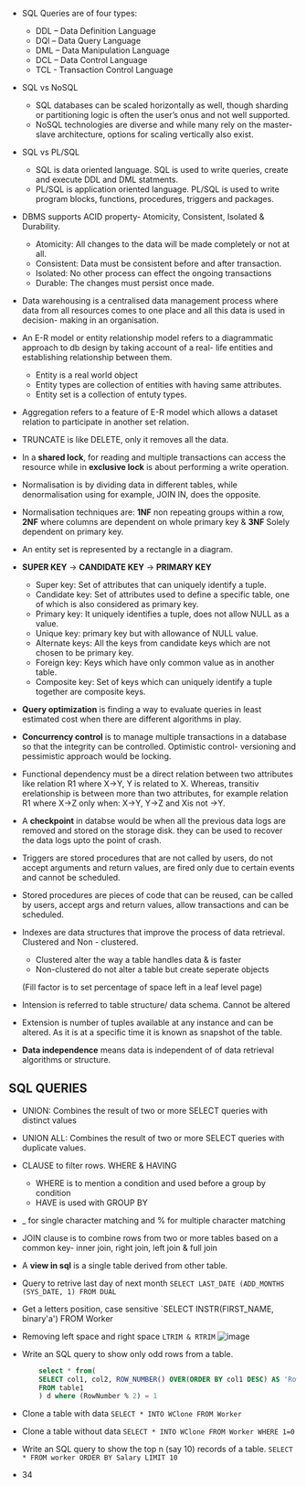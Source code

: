 - SQL Queries are of four types:

    - DDL – Data Definition Language
    - DQl – Data Query Language
    - DML – Data Manipulation Language
    - DCL – Data Control Language
    - TCL - Transaction Control Language

- SQL vs NoSQL
    - SQL databases can be scaled horizontally as well, though sharding or partitioning logic is often the user’s onus and not well supported.
    - NoSQL technologies are diverse and while many rely on the master-slave architecture, options for scaling vertically also exist.
 
- SQL vs PL/SQL
    - SQL is data oriented language. SQL is used to write queries, create and execute DDL and DML statments. 
    - PL/SQL is application oriented language. PL/SQL is used to write program blocks, functions, procedures, triggers and packages. 

- DBMS supports ACID property- Atomicity, Consistent, Isolated & Durability. 
    - Atomicity: All changes to the data will be made completely or not at all.
    - Consistent: Data must be consistent before and after transaction.
    - Isolated: No other process can effect the ongoing transactions
    - Durable: The changes must persist once made.

- Data warehousing is a centralised data management process where data from all resources comes to one place and all this data is used in decision- making in an organisation.

- An E-R model or entity relationship model refers to a diagrammatic approach to db design by taking account of a real- life entities and establishing relationship between them.
    - Entity is a real world object
    - Entity types are collection of entities with having same attributes.
    - Entity set is a collection of entuty types.

- Aggregation refers to a feature of E-R model which allows a dataset relation to participate in another set relation.

- TRUNCATE is like DELETE, only it removes all the data.

- In a **shared lock**, for reading and multiple transactions can access the resource while in **exclusive lock** is about performing a write operation.

- Normalisation is by dividing data in different tables, while denormalisation using for example, JOIN IN, does the opposite.

- Normalisation techniques are: **1NF** non repeating groups within a row, **2NF** where columns are dependent on whole primary key & **3NF** Solely dependent on primary key.

- An entity set is represented by a rectangle in a diagram.

- **SUPER KEY** -> **CANDIDATE KEY** -> **PRIMARY KEY**
    - Super key: Set of attributes that can uniquely identify a tuple.
    - Candidate key: Set of attributes used to define a specific table, one of which is also considered as primary key.
    - Primary key: It uniquely identifies a tuple, does not allow NULL as a value.
    - Unique key: primary key but with allowance of NULL value.
    - Alternate keys: All the keys from candidate keys which are not chosen to be primary key.
    - Foreign key: Keys which have only common value as in another table.
    - Composite key: Set of keys which can uniquely identify a tuple together are composite keys.

- **Query optimization** is finding a way to evaluate queries in least estimated cost when there are different algorithms in play.

- **Concurrency control** is to manage multiple transactions in a database so that the integrity can be controlled. Optimistic control- versioning and pessimistic approach would be locking.

- Functional dependency must  be a direct relation between two attributes like relation R1 where X->Y, Y is related to X. Whereas, transitiv erelationship is between more than two attributes, for example relation R1 where X->Z only when:
X->Y, Y->Z and Xis not ->Y.

- A **checkpoint** in databse would be when all the previous data logs are removed and stored on the storage disk. they can be used to recover the data logs upto the point of crash.

- Triggers are stored procedures that are not called by users, do not accept arguments and return values, are fired only due to certain events and cannot be scheduled.

- Stored procedures are pieces of code that can be reused, can be called by users, accept args and return values, allow transactions and can be scheduled.

- Indexes are data structures that improve the process of data retrieval. Clustered and Non - clustered.
    - Clustered alter the way a table handles data & is faster
    - Non-clustered do not alter a table but create seperate objects 

    (Fill factor is to set percentage of space left in a leaf level page)

- Intension is referred to table structure/ data schema. Cannot be altered
- Extension is number of tuples available at any instance and can be altered. As it is at a specific time it is known as snapshot of the table.

- **Data independence** means data is independent of of data retrieval algorithms or structure.



## SQL QUERIES

- UNION: Combines the result of two or more SELECT queries with distinct values 
- UNION ALL: Combines the result of two or more SELECT queries with duplicate values.

- CLAUSE to filter rows. WHERE & HAVING
    - WHERE is to mention a condition and used before a group by condition 
    - HAVE is used with GROUP BY 

- _ for single character matching and % for multiple character matching


- JOIN clause is to combine rows from two or more tables based on a common key- inner join, right join, left join & full join 

- A **view in sql** is a single table derived from other table.

- Query to retrive last day of next month 
    `SELECT LAST_DATE (ADD_MONTHS (SYS_DATE, 1) FROM DUAL`
    
- Get a letters position, case sensitive
    `SELECT INSTR(FIRST_NAME, binary'a') FROM Worker
- Removing left space and right space
    `LTRIM & RTRIM`
    ![image](https://user-images.githubusercontent.com/59767187/187092025-c25b5ef7-cdc6-4ae5-aa55-6c27c04b0b4b.png)
    
 - Write an SQL query to show only odd rows from a table.
    ``` SQL
        select * from( 
        SELECT col1, col2, ROW_NUMBER() OVER(ORDER BY col1 DESC) AS 'RowNumber', 
        FROM table1
        ) d where (RowNumber % 2) = 1 
    ```
- Clone a table with data
    ``` SELECT * INTO WClone FROM Worker ```
- Clone a table without data
    ``` SELECT * INTO WClone FROM Worker WHERE 1=0 ```
- Write an SQL query to show the top n (say 10) records of a table.
    ``` SELECT * FROM worker ORDER BY Salary LIMIT 10 ```

- 34
